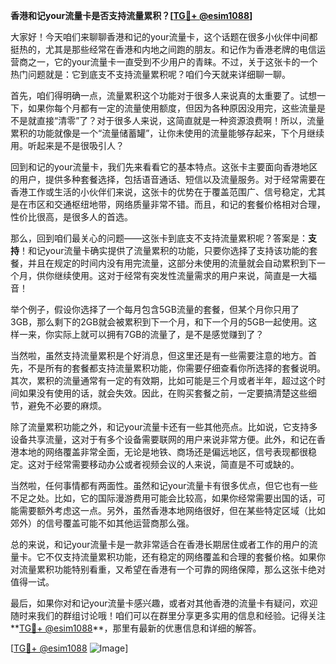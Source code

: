 **香港和记your流量卡是否支持流量累积？[[TG💪+ @esim1088](https://t.me/s/esim1088)]**

大家好！今天咱们来聊聊香港和记的your流量卡，这个话题在很多小伙伴中间都挺热的，尤其是那些经常在香港和内地之间跑的朋友。和记作为香港老牌的电信运营商之一，它的your流量卡一直受到不少用户的青睐。不过，关于这张卡的一个热门问题就是：它到底支不支持流量累积呢？咱们今天就来详细聊一聊。

首先，咱们得明确一点，流量累积这个功能对于很多人来说真的太重要了。试想一下，如果你每个月都有一定的流量使用额度，但因为各种原因没用完，这些流量是不是就直接“清零”了？对于很多人来说，这简直就是一种资源浪费啊！所以，流量累积的功能就像是一个“流量储蓄罐”，让你未使用的流量能够存起来，下个月继续用。听起来是不是很吸引人？

回到和记的your流量卡，我们先来看看它的基本特点。这张卡主要面向香港地区的用户，提供多种套餐选择，包括语音通话、短信以及流量服务。对于经常需要在香港工作或生活的小伙伴们来说，这张卡的优势在于覆盖范围广、信号稳定，尤其是在市区和交通枢纽地带，网络质量非常不错。而且，和记的套餐价格相对合理，性价比很高，是很多人的首选。

那么，回到咱们最关心的问题——这张卡到底支不支持流量累积呢？答案是：**支持**！和记your流量卡确实提供了流量累积的功能，只要你选择了支持该功能的套餐，并且在规定的时间内没有用完流量，这部分未使用的流量就会自动累积到下一个月，供你继续使用。这对于经常有突发性流量需求的用户来说，简直是一大福音！

举个例子，假设你选择了一个每月包含5GB流量的套餐，但某个月你只用了3GB，那么剩下的2GB就会被累积到下一个月，和下一个月的5GB一起使用。这样一来，你实际上就可以拥有7GB的流量了，是不是感觉赚到了？

当然啦，虽然支持流量累积是个好消息，但这里还是有一些需要注意的地方。首先，不是所有的套餐都支持流量累积功能，你需要仔细查看你所选择的套餐说明。其次，累积的流量通常有一定的有效期，比如可能是三个月或者半年，超过这个时间如果没有使用的话，就会失效。因此，在购买套餐之前，一定要搞清楚这些细节，避免不必要的麻烦。

除了流量累积功能之外，和记your流量卡还有一些其他亮点。比如说，它支持多设备共享流量，这对于有多个设备需要联网的用户来说非常方便。此外，和记在香港本地的网络覆盖非常全面，无论是地铁、商场还是偏远地区，信号表现都很稳定。这对于经常需要移动办公或者视频会议的人来说，简直是不可或缺的。

当然啦，任何事情都有两面性。虽然和记your流量卡有很多优点，但它也有一些不足之处。比如，它的国际漫游费用可能会比较高，如果你经常需要出国的话，可能需要额外考虑这一点。另外，虽然香港本地网络很好，但在某些特定区域（比如郊外）的信号覆盖可能不如其他运营商那么强。

总的来说，和记your流量卡是一款非常适合在香港长期居住或者工作的用户的流量卡。它不仅支持流量累积功能，还有稳定的网络覆盖和合理的套餐价格。如果你对流量累积功能特别看重，又希望在香港有一个可靠的网络保障，那么这张卡绝对值得一试。

最后，如果你对和记your流量卡感兴趣，或者对其他香港的流量卡有疑问，欢迎随时来我们的群组讨论哦！咱们可以在群里分享更多实用的信息和经验。记得关注**[TG💪+ @esim1088](https://t.me/s/esim1088)**，那里有最新的优惠信息和详细的解答。

[[TG💪+ @esim1088](https://t.me/s/esim1088) ![Image](https://i.postimg.cc/4NQfJmqS/Snipaste-2025-05-13-00-14-12.png)]